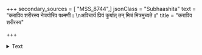 +++
secondary_sources = [ "MSS_8744",]
jsonClass = "Subhaashita"
text = "कराविव शरीरस्य नेत्रयोरिव पक्ष्मणी।  \nअविचार्य प्रियं कुर्यात् तन् मित्रं मित्रमुच्यते॥"
title = "कराविव शरीरस्य"

+++

<details><summary>Text</summary>

कराविव शरीरस्य नेत्रयोरिव पक्ष्मणी।  
अविचार्य प्रियं कुर्यात् तन् मित्रं मित्रमुच्यते॥
</details>
